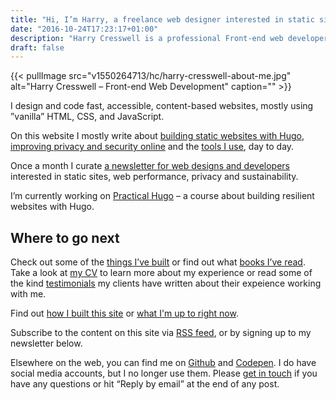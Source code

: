 ```yaml
---
title: "Hi, I’m Harry, a freelance web designer interested in static sites, privacy and web performance."
date: "2016-10-24T17:23:17+01:00"
description: "Harry Cresswell is a professional Front-end web developer based in London, England. Read technical articles and notes on design and code."
draft: false
---
```


{{< pullImage src="v1550264713/hc/harry-cresswell-about-me.jpg" alt="Harry Cresswell – Front-end Web Development" caption="" >}}

I design and code fast, accessible, content-based websites, mostly using ”vanilla” HTML, CSS, and JavaScript.

On this website I mostly write about [building static websites with Hugo](/topics/hugo/), [improving privacy and security online](/topics/privacy/)  and the [tools I use](/uses/), day to day.

Once a month I curate [a newsletter for web designs and developers](/newsletter/) interested in static sites, web performance, privacy and sustainability.

I’m currently working on [Practical Hugo](https://practicalhugo.com/) – a course about building resilient websites with Hugo.

## Where to go next

Check out some of the [things I’ve built](/things) or find out what [books I’ve read](/reading). Take a look at [my CV](pdf/harry-cresswell-cv-aug-21.pdf) to learn more about my experience or read some of the kind [testimonials](/testimonials) my clients have written about their expeience working with me. 

Find out [how I built this site](/colophon/) or [what I'm up to right now](/now/).

Subscribe to the content on this site via [RSS feed](/feeds/), or by signing up to my newsletter below.

Elsewhere on the web, you can find me on [Github](https://github.com/harrycresswell) and [Codepen](https://codepen.io/harrycresswell). I do have social media accounts, but I no longer use them. Please [get in touch](/contact) if you have any questions or hit “Reply by email” at the end of any post.